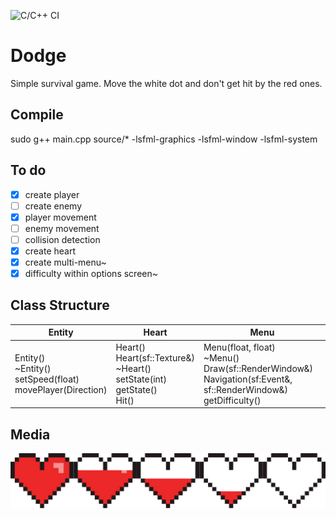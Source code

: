 ![C/C++ CI](https://github.com/Escapehub/Dodge/workflows/C/C++%20CI/badge.svg)
# Dodge

Simple survival game. Move the white dot and don't get hit by the red ones.

## Compile

sudo g++ main.cpp source/* -lsfml-graphics -lsfml-window -lsfml-system

## To do

- [x] create player
- [ ] create enemy
- [x] player movement
- [ ] enemy movement
- [ ] collision detection
- [x] create heart
- [x] create multi-menu~
- [x] difficulty within options screen~

## Class Structure
| Entity                                                            | Heart                                                                              | Menu                                                                                                                    |
|-------------------------------------------------------------------|------------------------------------------------------------------------------------|-------------------------------------------------------------------------------------------------------------------------|
| Entity()<br>~Entity()<br>setSpeed(float)<br>movePlayer(Direction) | Heart()<br>Heart(sf::Texture&)<br>~Heart()<br>setState(int)<br>getState()<br>Hit() | Menu(float, float)<br>~Menu()<br>Draw(sf::RenderWindow&)<br>Navigation(sf:Event&, sf::RenderWindow&)<br>getDifficulty() |

## Media
![Heart Sprite](sprites/hearts.png)
